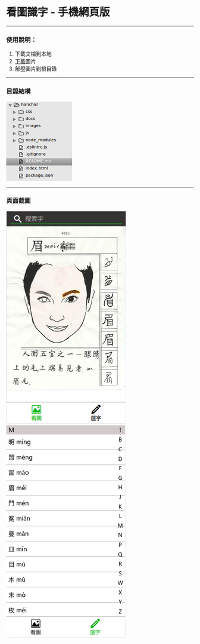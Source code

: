 # 看圖識字 - 手機網頁版

---

### 使用說明：
1. 下載文檔到本地
2. [下載](https://yun.baidu.com/s/1c2Hke8g)圖片
3. 解壓圖片到根目錄

---

### 目錄結構
![](./docs/dir.png)

---

### 頁面截圖
![](./docs/kantu.png)
![](./docs/xuanzi.png)